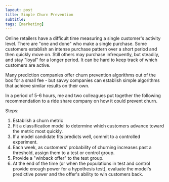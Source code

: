 ```yaml
---
layout: post
title: Simple Churn Prevention
subtitle:
tags: [marketing]
---
```


Online retailers have a difficult time measuring a single customer's activity level.  There are "one and done" who make a single purchase. Some customers establish an intense purchase pattern over  a short period and then quickly move on.  Still others may purchase infrequently, but steadily, and stay "loyal" for a longer period. It can be hard to keep track of which customers are active.

Many prediction companies offer churn prevention algorithms out of the box for a small fee - but savvy companies can establish simple algorithms that achieve similar results on their own.  

In a period of 5-6 hours, me and two colleagues put together the following recommendation to a ride share company on how it could prevent churn.  

Steps:
1. Establish a churn metric
2. Fit a classification model to determine which customers advance toward the metric most quickly.
3. If a model candidate fits predicts well, commit to a controlled experiment.
4. Each week, as customers' probability of churning increases past a threshold, assign them to a test or control group.
5. Provide a "winback offer" to the test group.
6. At the end of the time (or when the populations in test and control provide enough power for a hypothesis test), evaluate the model's predictive power and the offer's ability to win customers back.
